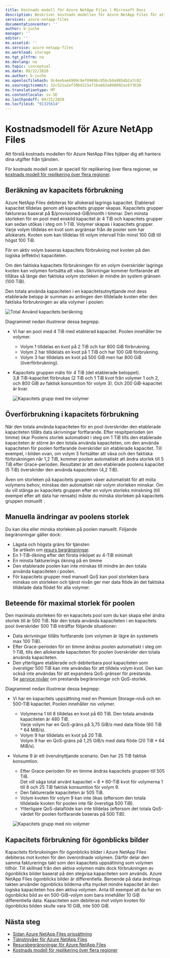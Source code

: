 ```yaml
---
title: Kostnads modell för Azure NetApp Files | Microsoft Docs
description: Beskriver kostnads modellen för Azure NetApp Files för att hantera utgifter från tjänsten.
services: azure-netapp-files
documentationcenter: ''
author: b-juche
manager: ''
editor: ''
ms.assetid: ''
ms.service: azure-netapp-files
ms.workload: storage
ms.tgt_pltfrm: na
ms.devlang: na
ms.topic: conceptual
ms.date: 09/22/2020
ms.author: b-juche
ms.openlocfilehash: 9c4eebae6909c9ef0969bc85bcb9a985db2a7c02
ms.sourcegitcommit: 32c521a2ef396d121e71ba682e098092ac673b30
ms.translationtype: MT
ms.contentlocale: sv-SE
ms.lasthandoff: 09/25/2020
ms.locfileid: "91325614"
---
```

# <a name="cost-model-for-azure-netapp-files"></a>Kostnadsmodell för Azure NetApp Files 

Att förstå kostnads modellen för Azure NetApp Files hjälper dig att hantera dina utgifter från tjänsten. 

För kostnads modell som är speciell för replikering över flera regioner, se [kostnads modell för replikering över flera regioner](cross-region-replication-introduction.md#cost-model-for-cross-region-replication).

## <a name="calculation-of-capacity-consumption"></a>Beräkning av kapacitets förbrukning

Azure NetApp Files debiteras för allokerad lagrings kapacitet.  Etablerad kapacitet tilldelas genom att kapacitets grupper skapas.  Kapacitets grupper faktureras baserat på $/provisioned-GiB/month i timmar. Den minsta storleken för en pool med enskild kapacitet är 4 TiB och kapacitets grupper kan sedan utökas i steg om 1-TiB. Volymer skapas i kapacitets grupper.  Varje volym tilldelas en kvot som avgränsar från de pooler som har allokerats. Kvoten som kan tilldelas till volym intervall från minst 100 GiB till högst 100 TiB.  

För en aktiv volym baseras kapacitets förbrukning mot kvoten på den logiska (effektiv) kapaciteten.

Om den faktiska kapacitets förbrukningen för en volym överskrider lagrings kvoten kan volymen fortsätta att växa. Skrivningar kommer fortfarande att tillåtas så länge den faktiska volym storleken är mindre än system gränsen (100 TiB).  

Den totala använda kapaciteten i en kapacitetsutnyttjande mot dess etablerade belopp är summan av antingen den tilldelade kvoten eller den faktiska förbrukningen av alla volymer i poolen: 

   ![Total Använd kapacitets beräkning](../media/azure-netapp-files/azure-netapp-files-total-used-capacity.png)

Diagrammet nedan illustrerar dessa begrepp.  
* Vi har en pool med 4 TiB med etablerad kapacitet.  Poolen innehåller tre volymer.  
    * Volym 1 tilldelas en kvot på 2 TiB och har 800 GiB förbrukning.  
    * Volym 2 har tilldelats en kvot på 1 TiB och har 100 GiB förbrukning.  
    * Volym 3 har tilldelats en kvot på 500 GiB men har 800 GiB (överförbrukning).  
* Kapacitets gruppen mäts för 4 TiB (det etablerade beloppet).  
    3,8 TiB-kapacitet förbrukas (2 TiB och 1 TiB kvot från volymer 1 och 2, och 800 GiB av faktisk konsumtion för volym 3). Och 200 GiB-kapacitet är kvar.

   ![Kapacitets grupp med tre volymer](../media/azure-netapp-files/azure-netapp-files-capacity-pool-with-three-vols.png)

## <a name="overage-in-capacity-consumption"></a>Överförbrukning i kapacitets förbrukning  

När den totala använda kapaciteten för en pool överskrider den etablerade kapaciteten tillåts data skrivningar fortfarande.  Efter respitperioden (en timme) ökar Poolens storlek automatiskt i steg om 1 TiB tills den etablerade kapaciteten är större än den totala använda kapaciteten, om den använda kapaciteten för poolen fortfarande överskrider sin etablerade kapacitet.  Till exempel, i bilden ovan, om volym 3 fortsätter att växa och den faktiska förbrukningen når 1,2 TiB, kommer poolen automatiskt att ändra storlek till 5 TiB efter Grace-perioden.  Resultatet är att den etablerade poolens kapacitet (5 TiB) överskrider den använda kapaciteten (4,2 TiB).  

Även om storleken på kapacitets gruppen växer automatiskt för att möta volymens behov, minskas den automatiskt när volym storleken minskar. Om du vill stänga av kapacitets gruppen efter en volym storleks minskning (till exempel efter att data har rensats) måste du minska storleken på kapacitets gruppen _manuellt_ .

## <a name="manual-changes-of-the-pool-size"></a>Manuella ändringar av poolens storlek  

Du kan öka eller minska storleken på poolen manuellt. Följande begränsningar gäller dock:
* Lägsta och högsta gräns för tjänsten  
    Se artikeln om [resurs begränsningar](azure-netapp-files-resource-limits.md).
* En 1-TiB-ökning efter det första inköpet av 4-TiB minimalt
* En minsta fakturerings ökning på en timme
* Den etablerade poolen kan inte minskas till mindre än den totala använda kapaciteten i poolen.
* För kapacitets grupper med manuell QoS kan pool storleken bara minskas om storleken och tjänst nivån ger mer data flöde än det faktiska tilldelade data flödet för alla volymer.

## <a name="behavior-of-maximum-size-pool-overage"></a>Beteende för maximal storlek för poolen   

Den maximala storleken för en kapacitets pool som du kan skapa eller ändra storlek till är 500 TiB.  När den totala använda kapaciteten i en kapacitets pool överskrider 500 TiB inträffar följande situationer:
* Data skrivningar tillåts fortfarande (om volymen är lägre än systemets max 100 TiB).
* Efter Grace-perioden för en timme ändras poolen automatiskt i steg om 1-TiB, tills den allokerade kapaciteten för poolen överskrider den totala använda kapaciteten.
* Den ytterligare etablerade och debiterbara pool kapaciteten som överstiger 500 TiB kan inte användas för att tilldela volym kvot. Den kan också inte användas för att expandera QoS-gränser för prestanda.  
    Se [service nivåer](azure-netapp-files-service-levels.md) om prestanda begränsningar och QoS-storlek.

Diagrammet nedan illustrerar dessa begrepp:
* Vi har en kapacitets uppsättning med en Premium Storage-nivå och en 500-TiB kapacitet. Poolen innehåller nio volymer.
    * Volymerna 1 till 8 tilldelas en kvot på 60 TiB.  Den totala använda kapaciteten är 480 TiB.  
        Varje volym har en QoS-gräns på 3,75 GiB/s med data flöde (60 TiB * 64 MiB/s).  
    * Volym 9 har tilldelats en kvot på 20 TiB.  
        Volym 9 har en QoS-gräns på 1,25 GiB/s med data flöde (20 TiB * 64 MiB/s).
* Volume 9 är ett överutnyttjande scenario. Den har 25 TiB faktisk konsumtion.  
    * Efter Grace-perioden för en timme ändras kapacitets gruppen till 505 TiB.  
        Det vill säga total använt kapacitet = 8 * 60-TiB kvot för volymerna 1 till 8 och 25 TiB faktisk konsumtion för volym 9.
    * Den fakturerade kapaciteten är 505 TiB.
    * Volym kvoten för volym 9 kan inte ökas (eftersom den totala tilldelade kvoten för poolen inte får överstiga 500 TiB).
    * Ytterligare QoS-dataflöde kan inte tilldelas (eftersom det totala QoS-värdet för poolen fortfarande baseras på 500 TiB).

   ![Kapacitets grupp med nio volymer](../media/azure-netapp-files/azure-netapp-files-capacity-pool-with-nine-vols.png)

## <a name="capacity-consumption-of-snapshots"></a>Kapacitets förbrukning för ögonblicks bilder 

Kapacitets förbrukningen för ögonblicks bilder i Azure NetApp Files debiteras mot kvoten för den överordnade volymen.  Därför delar den samma fakturerings takt som den kapacitets uppsättning som volymen tillhör.  Till skillnad från den aktiva volymen mäts dock förbrukningen av ögonblicks bilder baserat på den stegvisa kapaciteten som används.  Azure NetApp Files ögonblicks bilder är differentiella. Beroende på data ändrings takten använder ögonblicks bilderna ofta mycket mindre kapacitet än den logiska kapaciteten hos den aktiva volymen. Anta till exempel att du har en ögonblicks bild av en 500-GiB-volym som bara innehåller 10 GiB differentiella data. Kapaciteten som debiteras mot volym kvoten för ögonblicks bilden skulle vara 10 GiB, inte 500 GiB. 

## <a name="next-steps"></a>Nästa steg

* [Sidan Azure NetApp Files prissättning](https://azure.microsoft.com/pricing/details/storage/netapp/)
* [Tjänstnivåer för Azure NetApp Files](azure-netapp-files-service-levels.md)
* [Resursbegränsningar för Azure NetApp Files](azure-netapp-files-resource-limits.md)
* [Kostnads modell för replikering över flera regioner](cross-region-replication-introduction.md#cost-model-for-cross-region-replication)

